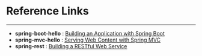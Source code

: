 # Reference Links
---

* **spring-boot-hello** : [Building an Application with Spring Boot](https://spring.io/guides/gs/spring-boot/)
* **spring-mvc-hello** : [Serving Web Content with Spring MVC](https://spring.io/guides/gs/serving-web-content/)
* **spring-rest** : [Building a RESTful Web Service](https://spring.io/guides/gs/rest-service/)
